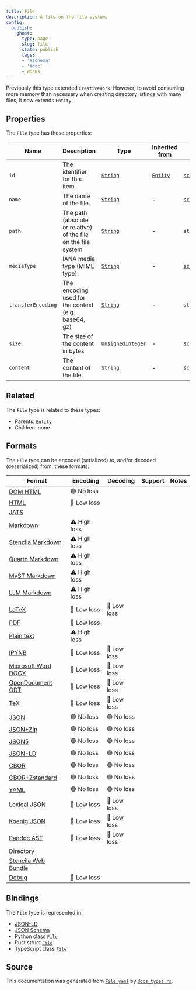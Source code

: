 ```yaml
---
title: File
description: A file on the file system.
config:
  publish:
    ghost:
      type: page
      slug: file
      state: publish
      tags:
      - '#schema'
      - '#doc'
      - Works
---
```


Previously this type extended `CreativeWork`.
However, to avoid consuming more memory than necessary when creating directory listings
with many files, it now extends `Entity`.


## Properties

The `File` type has these properties:

| Name               | Description                                                    | Type                                                                                  | Inherited from                                                     | `JSON-LD @id`                                                | Aliases                                      |
| ------------------ | -------------------------------------------------------------- | ------------------------------------------------------------------------------------- | ------------------------------------------------------------------ | ------------------------------------------------------------ | -------------------------------------------- |
| `id`               | The identifier for this item.                                  | [`String`](https://stencila.ghost.io/docs/reference/schema/string)                    | [`Entity`](https://stencila.ghost.io/docs/reference/schema/entity) | [`schema:id`](https://schema.org/id)                         | -                                            |
| `name`             | The name of the file.                                          | [`String`](https://stencila.ghost.io/docs/reference/schema/string)                    | -                                                                  | [`schema:name`](https://schema.org/name)                     | -                                            |
| `path`             | The path (absolute or relative) of the file on the file system | [`String`](https://stencila.ghost.io/docs/reference/schema/string)                    | -                                                                  | `stencila:path`                                              | -                                            |
| `mediaType`        | IANA media type (MIME type).                                   | [`String`](https://stencila.ghost.io/docs/reference/schema/string)                    | -                                                                  | [`schema:encodingFormat`](https://schema.org/encodingFormat) | `encodingFormat`, `media-type`, `media_type` |
| `transferEncoding` | The encoding used for the context (e.g. base64, gz)            | [`String`](https://stencila.ghost.io/docs/reference/schema/string)                    | -                                                                  | `stencila:transferEncoding`                                  | `transfer-encoding`, `transfer_encoding`     |
| `size`             | The size of the content in bytes                               | [`UnsignedInteger`](https://stencila.ghost.io/docs/reference/schema/unsigned-integer) | -                                                                  | [`schema:size`](https://schema.org/size)                     | -                                            |
| `content`          | The content of the file.                                       | [`String`](https://stencila.ghost.io/docs/reference/schema/string)                    | -                                                                  | [`schema:content`](https://schema.org/content)               | -                                            |

## Related

The `File` type is related to these types:

- Parents: [`Entity`](https://stencila.ghost.io/docs/reference/schema/entity)
- Children: none

## Formats

The `File` type can be encoded (serialized) to, and/or decoded (deserialized) from, these formats:

| Format                                                                       | Encoding     | Decoding   | Support | Notes |
| ---------------------------------------------------------------------------- | ------------ | ---------- | ------- | ----- |
| [DOM HTML](https://stencila.ghost.io/docs/reference/formats/dom.html)        | 🟢 No loss    |            |         |
| [HTML](https://stencila.ghost.io/docs/reference/formats/html)                | 🔷 Low loss   |            |         |
| [JATS](https://stencila.ghost.io/docs/reference/formats/jats)                |              |            |         |
| [Markdown](https://stencila.ghost.io/docs/reference/formats/md)              | ⚠️ High loss |            |         |
| [Stencila Markdown](https://stencila.ghost.io/docs/reference/formats/smd)    | ⚠️ High loss |            |         |
| [Quarto Markdown](https://stencila.ghost.io/docs/reference/formats/qmd)      | ⚠️ High loss |            |         |
| [MyST Markdown](https://stencila.ghost.io/docs/reference/formats/myst)       | ⚠️ High loss |            |         |
| [LLM Markdown](https://stencila.ghost.io/docs/reference/formats/llmd)        | ⚠️ High loss |            |         |
| [LaTeX](https://stencila.ghost.io/docs/reference/formats/latex)              | 🔷 Low loss   | 🔷 Low loss |         |
| [PDF](https://stencila.ghost.io/docs/reference/formats/pdf)                  | 🔷 Low loss   |            |         |
| [Plain text](https://stencila.ghost.io/docs/reference/formats/text)          | ⚠️ High loss |            |         |
| [IPYNB](https://stencila.ghost.io/docs/reference/formats/ipynb)              | 🔷 Low loss   | 🔷 Low loss |         |
| [Microsoft Word DOCX](https://stencila.ghost.io/docs/reference/formats/docx) | 🔷 Low loss   | 🔷 Low loss |         |
| [OpenDocument ODT](https://stencila.ghost.io/docs/reference/formats/odt)     | 🔷 Low loss   | 🔷 Low loss |         |
| [TeX](https://stencila.ghost.io/docs/reference/formats/tex)                  | 🔷 Low loss   | 🔷 Low loss |         |
| [JSON](https://stencila.ghost.io/docs/reference/formats/json)                | 🟢 No loss    | 🟢 No loss  |         |
| [JSON+Zip](https://stencila.ghost.io/docs/reference/formats/json.zip)        | 🟢 No loss    | 🟢 No loss  |         |
| [JSON5](https://stencila.ghost.io/docs/reference/formats/json5)              | 🟢 No loss    | 🟢 No loss  |         |
| [JSON-LD](https://stencila.ghost.io/docs/reference/formats/jsonld)           | 🟢 No loss    | 🟢 No loss  |         |
| [CBOR](https://stencila.ghost.io/docs/reference/formats/cbor)                | 🟢 No loss    | 🟢 No loss  |         |
| [CBOR+Zstandard](https://stencila.ghost.io/docs/reference/formats/cbor.zstd) | 🟢 No loss    | 🟢 No loss  |         |
| [YAML](https://stencila.ghost.io/docs/reference/formats/yaml)                | 🟢 No loss    | 🟢 No loss  |         |
| [Lexical JSON](https://stencila.ghost.io/docs/reference/formats/lexical)     | 🔷 Low loss   | 🔷 Low loss |         |
| [Koenig JSON](https://stencila.ghost.io/docs/reference/formats/koenig)       | 🔷 Low loss   | 🔷 Low loss |         |
| [Pandoc AST](https://stencila.ghost.io/docs/reference/formats/pandoc)        | 🔷 Low loss   | 🔷 Low loss |         |
| [Directory](https://stencila.ghost.io/docs/reference/formats/directory)      |              |            |         |
| [Stencila Web Bundle](https://stencila.ghost.io/docs/reference/formats/swb)  |              |            |         |
| [Debug](https://stencila.ghost.io/docs/reference/formats/debug)              | 🔷 Low loss   |            |         |

## Bindings

The `File` type is represented in:

- [JSON-LD](https://stencila.org/File.jsonld)
- [JSON Schema](https://stencila.org/File.schema.json)
- Python class [`File`](https://github.com/stencila/stencila/blob/main/python/python/stencila/types/file.py)
- Rust struct [`File`](https://github.com/stencila/stencila/blob/main/rust/schema/src/types/file.rs)
- TypeScript class [`File`](https://github.com/stencila/stencila/blob/main/ts/src/types/File.ts)

## Source

This documentation was generated from [`File.yaml`](https://github.com/stencila/stencila/blob/main/schema/File.yaml) by [`docs_types.rs`](https://github.com/stencila/stencila/blob/main/rust/schema-gen/src/docs_types.rs).
